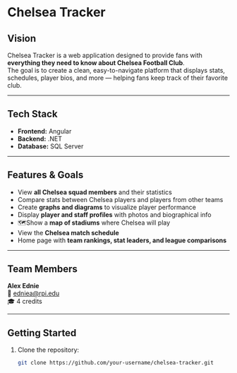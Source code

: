 # Chelsea Tracker 

## Vision
Chelsea Tracker is a web application designed to provide fans with **everything they need to know about Chelsea Football Club**.  
The goal is to create a clean, easy-to-navigate platform that displays stats, schedules, player bios, and more — helping fans keep track of their favorite club.

---

## Tech Stack
- **Frontend:** Angular  
- **Backend:** .NET  
- **Database:** SQL Server  

---

## Features & Goals
- View **all Chelsea squad members** and their statistics  
- Compare stats between Chelsea players and players from other teams  
- Create **graphs and diagrams** to visualize player performance  
- Display **player and staff profiles** with photos and biographical info  
- 🗺Show a **map of stadiums** where Chelsea will play  
- View the **Chelsea match schedule**  
- Home page with **team rankings, stat leaders, and league comparisons**  

---

## Team Members

**Alex Ednie**  
📧 edniea@rpi.edu  
🎓 4 credits  



---

## Getting Started
1. Clone the repository:
   ```bash
   git clone https://github.com/your-username/chelsea-tracker.git
